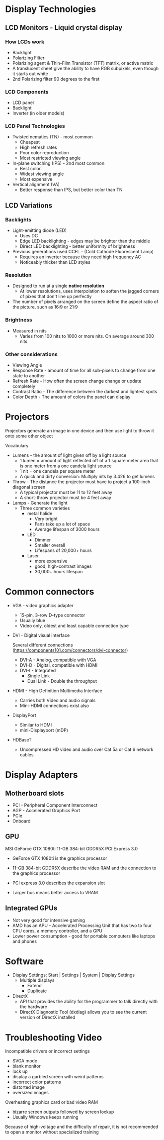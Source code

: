 # Display Technologies

## LCD Monitors - Liquid crystal display

### How LCDs work

* Backlight
* Polarizing Filter
* Polarizing agent & Thin-Film Transistor (TFT) matrix, or active matrix
* A translucent sheet give the ability to have RGB subpixels, even though it starts out white
* 2nd Polarizing filter 90 degrees to the first

### LCD Components

* LCD panel
* Backlight
* Inverter (in older models)

### LCD Panel Technologies

* Twisted nematics (TN) - most common
  * Cheapest
  * High refresh rates
  * Poor color reproduction
  * Most restricted viewing angle
* In-plane switching (IPS) - 2nd most common
  * Best color
  * Widest viewing angle
  * Most expensive
* Vertical alignment (VA)
  * Better response than IPS, but better color than TN

## LCD Variations

### Backlights

* Light-emitting diode (LED)
  * Uses DC
  * Edge LED backlighting - edges may be brighter than the middle
  * Direct LED backlighting - better uniformity of brightness
* Previous generations used CCFL - (Cold Cathode Fluorescent Lamp)
  * Requires an inverter because they need high frequency AC
  * Noticeably thicker than LED styles

### Resolution

* Designed to run at a single **native resolution**
  * At lower resolutions, uses interpolation to soften the jagged corners of pixes that don't line up perfectly
* The number of pixels arranged on the screen define the aspect ratio of the picture, such as 16:9 or 21:9

### Brightness

* Measured in nits
  * Varies from 100 nits to 1000 or more nits. On average around 300 nits

### Other considerations

* Viewing Angle
* Response Rate - amount of time for all sub-pixels to change from one state to another
* Refresh Rate - How often the screen change change or update completely
* Contrast Ratio - The difference between the darkest and lightest spots
* Color Depth - The amount of colors the panel can display

# Projectors

Projectors generate an image in one device and then use light to throw it onto some other object

Vocabulary

* Lumens - the amount of light given off by a light source
  * 1 lumen = amount of light reflected off of a 1 square meter area that is one meter from a one candela light source
  * 1 nit = one candela per square meter
  * A quick and dirty conversion: Multiply nits by 3.426 to get lumens
* Throw - The distance the projector must have to project a 100-inch diagonal screen
  * A typical projector must be 11 to 12 feet away
  * A short-throw projector must be 4 feet away
* Lamps - Generate the light
  * Three common varieties
    * metal halide
      * Very bright
      * Fans take up a lot of space
      * Average lifespan of 3000 hours
    * LED
      * Dimmer
      * Smaller overall
      * Lifespans of 20,000+ hours
    * Laser
      * more expensive
      * good, high-contrast images
      * 30,000+ hours lifespan

# Common connectors

* VGA - video graphics adapter

  * 15-pin, 3-row D-type connector
  * Usually blue
  * Video only, oldest and least capable connection type

* DVI - Digital visual interface

  Several different connections (https://components101.com/connectors/dvi-connector)

  * DVI-A - Analog, compatible with VGA
  * DVI-D - Digital, compatible with HDMI
  * DVI-I - Integrated
    * Single Link
    * Dual Link - Double the throughput

* HDMI - High Definition Multimedia Interface

  * Carries both Video and audio signals
  * Mini-HDMI connections exist also

* DisplayPort

  * Similar to HDMI
  * mini-Displayport (mDP)

* HDBaseT

  * Uncompressed HD video and audio over Cat 5a or Cat 6 network cables

# Display Adapters

## Motherboard slots

* PCI - Peripheral Component Interconnect
* AGP - Accelerated Graphics Port
* PCIe
* Onboard

## GPU

MSI GeForce GTX 1080ti 11-GB 384-bit GDDR5X PCI Express 3.0

* GeForce GTX 1080ti is the graphics processor
* 11-GB 384-bit GDDR5X describe the video RAM and the connection to the graphics processor
* PCI express 3.0 describes the expansion slot

* Larger bus means better access to VRAM

## Integrated GPUs

* Not very good for intensive gaming
* AMD has an APU - Accelerated Processing Unit that has two to four CPU cores, a memory controller, and a GPU
* Lower power consumption - good for portable computers like laptops and phones

# Software

* Display Settings; Start | Settings | System | Display Settings
  * Multiple displays
    * Extend
    * Duplicate
* DirectX
  * API that provides the ability for the programmer to talk directly with the hardware
  * DirectX Diagnostic Tool (dxdiag) allows you to see the current version of DirectX installed

# Troubleshooting Video

Incompatible drivers or incorrect settings

* SVGA mode
* blank monitor
* lock up
* display a garbled screen with weird patterns
* incorrect color patterns
* distorted image
* oversized images

Overheating graphics card or bad video RAM

* bizarre screen outputs followed by screen lockup
* Usually Windows keeps running

Because of high-voltage and the difficulty of repair, it is not recommended to open a monitor without specialized training

